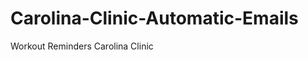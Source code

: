 Carolina-Clinic-Automatic-Emails
================================

Workout Reminders Carolina Clinic